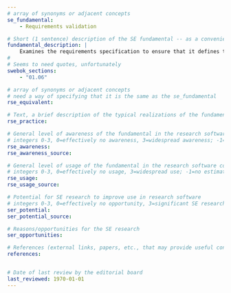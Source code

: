 ```yaml
---
# array of synonyms or adjacent concepts
se_fundamental:
    - Requirements validation

# Short (1 sentence) description of the SE fundamental -- as a convenience
fundamental_description: |
    Examines the requirements specification to ensure that it defines the right software (e.g., the software that the users expect). May be done by inspection or reviews, (rapid) prototyping, or model analysis, depending on the methods used for requirements specification.
#
# Seems to need quotes, unfortunately
swebok_sections: 
    - "01.06"

# array of synonyms or adjacent concepts
# need a way of specifying that it is the same as the se_fundamental
rse_equivalent:

# Text, a brief description of the typical realizations of the fundamental, in RSE practice
rse_practice: 

# General level of awareness of the fundamental in the research software community
# integers 0-3, 0=effectively no awareness, 3=widespread awareness; -1=no estimate
rse_awareness: 
rse_awareness_source: 

# General level of usage of the fundamental in the research software community
# integers 0-3, 0=effectively no usage, 3=widespread use; -1=no estimate
rse_usage: 
rse_usage_source: 

# Potential for SE research to improve use in research software
# integers 0-3, 0=effectively no opportunity, 3=significant SE research beneficial; -1=no estimate
ser_potential: 
ser_potential_source: 

# Reasons/opportunities for the SE research
ser_opportunities: 

# References (external links, papers, etc., that may provide useful connections)
references:


# Date of last review by the editorial board
last_reviewed: 1970-01-01
---
```

